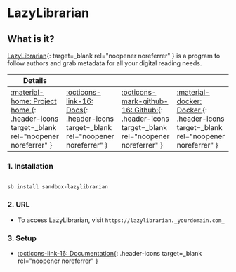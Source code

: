 # LazyLibrarian

## What is it?

[LazyLibrarian](https://gitlab.com/LazyLibrarian/LazyLibrarian){: target=_blank rel="noopener noreferrer" } is a program to follow authors and grab metadata for all your digital reading needs.

| Details     |             |             |             |
|-------------|-------------|-------------|-------------|
| [:material-home: Project home ](https://gitlab.com/LazyLibrarian/LazyLibrarian){: .header-icons target=_blank rel="noopener noreferrer" } | [:octicons-link-16: Docs](https://lazylibrarian.gitlab.io/){: .header-icons target=_blank rel="noopener noreferrer" } | [:octicons-mark-github-16: Github:](https://gitlab.com/LazyLibrarian/LazyLibrarian){: .header-icons target=_blank rel="noopener noreferrer" } | [:material-docker: Docker ](https://hub.docker.com/r/linuxserver/lazylibrarian){: .header-icons target=_blank rel="noopener noreferrer" }|

### 1. Installation

``` shell

sb install sandbox-lazylibrarian

```

### 2. URL

- To access LazyLibrarian, visit `https://lazylibrarian._yourdomain.com_`

### 3. Setup

- [:octicons-link-16: Documentation](https://lazylibrarian.gitlab.io/){: .header-icons target=_blank rel="noopener noreferrer" }
